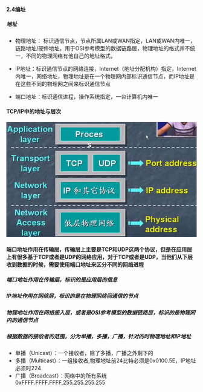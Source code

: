 #### 2.4编址

##### 地址

* 物理地址： 标识通信节点，节点所属LAN或WAN指定，LAN或WAN内唯一，链路地址/硬件地址，用于OSI参考模型的数据链路层，物理地址的格式并不统一，不同的物理网络有他自己的地址格式，

* IP地址：标识通信节点的网络连接，Internet（地址分配机构）指定，Internet内唯一，网络地址，物理地址是在一个物理网内部标识通信节点，而IP地址是在这些不同的物理网之间来标识通信节点

* 端口地址：标识通信进程，操作系统指定，一台计算机内唯一

#### TCP/IP中的地址与层次

![](/assets/18-4-29-2.png)
#### 端口地址作用在传输层，传输层上主要是TCP和UDP这两个协议，但是在应用层上有很多基于TCP或者是UDP的网络应用，对于TCP或者是UDP，当他们从下层收到数据的时候，需要使用端口地址来区分不同的网络进程

##### 端口地址作用在传输层，标识的是应用层的信息
##### IP地址作用在网络层，标识的是在物理网络间通信的节点
##### 物理地址作用在网络接入层，或者是OSI参考模型的数据链路层，标识的是物理网内的通信节点

##### 根据数据的接收者的范围，分为单播，多播，广播，针对的时物理地址和IP地址
* 单播（Unicast）：一个接收者，除了多播，广播之外剩下的
* 多播（Multicast）：一组接收者,物理地址前24比特必须是0x0100.5E，IP地址必须时224
* 广播（Broadcast）：网络中的所有系统 0xFFFF.FFFF.FFFF,255.255.255.255




